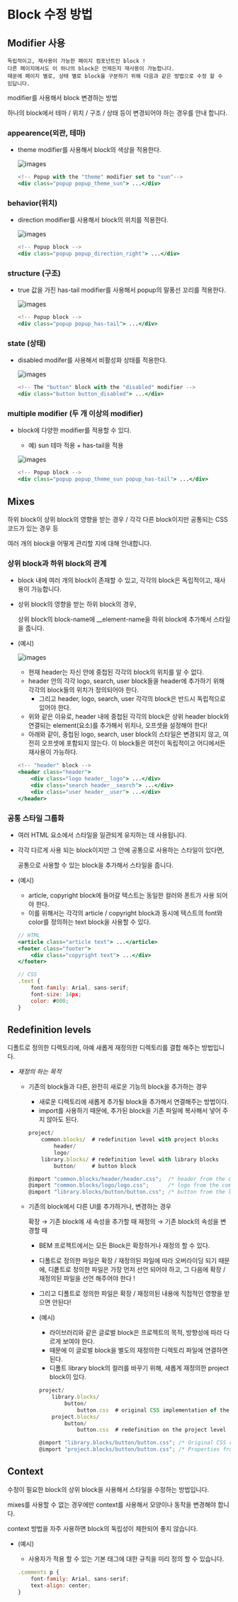 # Block 수정 방법

## Modifier 사용

~~~
독립적이고, 재사용이 가능한 페이지 컴포넌트인 block !
다른 페이지에서도 이 하나의 block은 언제든지 재사용이 가능합니다. 
때문에 페이지 별로, 상태 별로 block을 구분하기 위해 다음과 같은 방법으로 수정 할 수 있답니다.
~~~

modifier를 사용해서 block 변경하는 방법

하나의 block에서 테마 / 위치 / 구조 / 상태 등이 변경되어야 하는 경우를 안내 합니다.

### appearence(외관, 테마)

- theme modifier를 사용해서 block의 색상을 적용한다.

  ![images](image/11.png)

    ```jsx
    <!-- Popup with the "theme" modifier set to "sun"--> 
    <div class="popup popup_theme_sun"> ...</div>
    ```

### behavior(위치)

- direction modifier를 사용해서 block의 위치를 적용한다.

    ![images](image/12.png)

    ```jsx
    <!-- Popup block --> 
    <div class="popup popup_direction_right"> ...</div>
    ```

### structure (구조)

- true 값을 가진 has-tail modifier를 사용해서 popup의 말풍선 꼬리를 적용한다.

    ![images](image/13.png)

    ```jsx
    <!-- Popup block --> 
    <div class="popup popup_has-tail"> ...</div>
    ```

### state (상태)

- disabled modifer를 사용해서 비활성화 상태를 적용한다.

    ![images](image/14.png)

    ```jsx
    <!-- The "button" block with the "disabled" modifier --> 
    <div class="button button_disabled"> ...</div>
    ```

### multiple modifier (두 개 이상의 modifier)

- block에 다양한 modifier를 적용할 수 있다.
    - 예) sun 테마 적용 + has-tail을 적용

    ![images](image/15.png)

    ```jsx
    <!-- Popup block --> 
    <div class="popup popup_theme_sun popup_has-tail"> ...</div>
    ```

## Mixes

하위 block이 상위 block의 영향을 받는 경우 / 각각 다른 block이지만 공통되는 CSS 코드가 있는 경우 등 

여러 개의 block을 어떻게 관리할 지에 대해 안내합니다.

### 상위 block과 하위 block의 관계

- block 내에 여러 개의 block이 존재할 수 있고, 각각의 block은 독립적이고, 재사용이 가능합니다.
- 상위 block의 영향을 받는 하위 block의 경우,

    상위 block의 block-name에 __element-name을 하위 block에 추가해서 스타일을 줍니다.

- (예시)

    ![images](image/16.png)

    - 현재 header는 자신 안에 중첩된 각각의 block의 위치를 알 수 없다.
    - header 안의 각각 logo, search, user block들을 header에 추가하기 위해 각각의 block들의 위치가 정의되어야 한다.
        - 그리고 header, logo, search, user 각각의 block은 반드시 독립적으로 있어야 한다.
    - 위와 같은 이유로, header 내에 중첩된 각각의 block은 상위 header block와 연결되는 element(요소)를 추가해서 위치나, 오프셋을 설정해야 한다!
    - 아래와 같이, 중첩된 logo, search, user block의 스타일은 변경되지 않고, 여전히 오프셋에 포함되지 않는다. 이 block들은 여전이 독립적이고 어디에서든 재사용이 가능하다.

    ```jsx
    <!-- "header" block --> 
    <header class="header"> 
        <div class="logo header__logo"> ...</div> 
        <div class="search header__search"> ...</div> 
        <div class="user header__user"> ...</div> 
    </header>
    ```

### 공통 스타일 그룹화

- 여러 HTML 요소에서 스타일을 일관되게 유지하는 데 사용됩니다.
- 각각 다르게 사용 되는 block이지만 그 안에 공통으로 사용하는 스타일이 있다면,

    공통으로 사용할 수 있는 block을 추가해서 스타일을 줍니다.

- (예시)
    - article, copyright block에 들어갈 텍스트는 동일한 컬러와 폰트가 사용 되어야 한다.
    - 이를 위해서는 각각의 article / copyright block과 동시에 텍스트의 font와 color를 정의하는 text block을 사용할 수 있다.

    ```jsx
    // HTML
    <article class="article text"> ...</article> 
    <footer class="footer"> 
        <div class="copyright text"> ...</div> 
    </footer>

    // CSS
    .text {
        font-family: Arial, sans-serif;
        font-size: 14px;
        color: #000;
    }
    ```

## Redefinition levels

디폴트로 정의한 디렉토리에, 아예 새롭게 재정의한 디렉토리를 결합 해주는 방법입니다.

- *재정의 하는 목적*
    - 기존의 block들과 다른, 완전히 새로운 기능의  block을 추가하는 경우
        - 새로운 디렉토리에 새롭게 추가될  block을 추가해서 연결해주는 방법이다.
        - import를 사용하기 때문에, 추가된 block을 기존 파일에 복사해서 넣어 주지 않아도 된다.

        ```jsx
        project/ 
            common.blocks/  # redefinition level with project blocks 
                header/ 
                logo/ 
            library.blocks/ # redefinition level with library blocks 
                button/     # button block

        @import "common.blocks/header/header.css";  /* header from the common project block level */
        @import "common.blocks/logo/logo.css";      /* logo from the common project block level */
        @import "library.blocks/button/button.css"; /* button from the library level */
        ```

    - 기존의 block에서 다른 UI를 추가하거나, 변경하는 경우

        확장 → 기존 block에 새 속성을 추가할 때
        재정의 → 기존 block의 속성을 변경할 때

        - BEM 프로젝트에서는 모든 Block은 확장하거나 재정의 할 수 있다.
        - 디폴트로 정의한 파일은 확장 / 재정의된 파일에 따라 오버라이딩 되기 때문에, 디퐅트로 정의한 파일은 가장 먼저 선언 되어야 하고, 그 다음에 확장 / 재정의된 파일을 선언 해주어야 한다 !
        - 그리고 디폴트로 정의한 파일은 확장 / 재정의된 내용에 직접적인 영향을 받으면 안된다!
        - (예시)
            - 라이브러리와 같은 글로벌 block은 프로젝트의 목적, 방향성에 따라 다르게 보여야 한다.
            - 때문에 이 글로벌 block을 별도의 재정의한 디렉토리 파일에 연결하면 된다.
            - 디폴트 library block의 컬러를 바꾸기 위해, 새롭게 재정의한 project block이 있다.

            ```jsx
            project/ 
                library.blocks/ 
                    button/ 
                        button.css  # original CSS implementation of the button in the library 
                project.blocks/ 
                    button/ 
                        button.css  # redefinition on the project level

            @import "library.blocks/button/button.css"; /* Original CSS rules from the library level */
            @import "project.blocks/button/button.css"; /* Properties from the project.blocks level */
            ```

## Context

수정이 필요한 block의 상위 block을 사용해서 스타일을 수정하는 방법입니다.

mixes를 사용할 수 없는 경우에만 context를 사용해서 모양이나 동작을 변경해야 합니다.

context 방법을 자주 사용하면 block의 독립성이 제한되어 좋지 않습니다.

- (예시)
    - 사용자가 적용 할 수 있는 기본 태그에 대한 규칙을 미리 정의 할 수 있습니다.

    ```jsx
    .comments p {
        font-family: Arial, sans-serif;
        text-align: center; 
    }
    ```